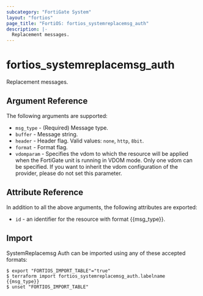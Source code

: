 ```yaml
---
subcategory: "FortiGate System"
layout: "fortios"
page_title: "FortiOS: fortios_systemreplacemsg_auth"
description: |-
  Replacement messages.
---
```


# fortios_systemreplacemsg_auth
Replacement messages.

## Argument Reference

The following arguments are supported:

* `msg_type` - (Required) Message type.
* `buffer` - Message string.
* `header` - Header flag. Valid values: `none`, `http`, `8bit`.
* `format` - Format flag.
* `vdomparam` - Specifies the vdom to which the resource will be applied when the FortiGate unit is running in VDOM mode. Only one vdom can be specified. If you want to inherit the vdom configuration of the provider, please do not set this parameter.


## Attribute Reference

In addition to all the above arguments, the following attributes are exported:
* `id` - an identifier for the resource with format {{msg_type}}.

## Import

SystemReplacemsg Auth can be imported using any of these accepted formats:
```
$ export "FORTIOS_IMPORT_TABLE"="true"
$ terraform import fortios_systemreplacemsg_auth.labelname {{msg_type}}
$ unset "FORTIOS_IMPORT_TABLE"
```
